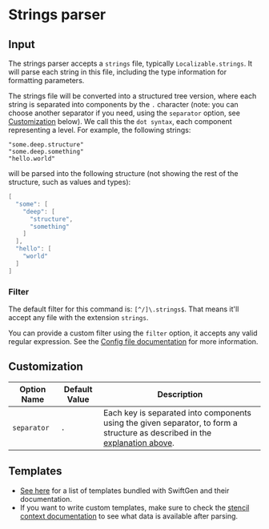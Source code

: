 # Strings parser

## Input

The strings parser accepts a `strings` file, typically `Localizable.strings`. It will parse each string in this file, including the type information for formatting parameters.

The strings file will be converted into a structured tree version, where each string is separated into components by the `.` character (note: you can choose another separator if you need, using the `separator` option, see [Customization](#customization) below). We call this the `dot syntax`, each component representing a level. For example, the following strings:

```
"some.deep.structure"
"some.deep.something"
"hello.world"
```

will be parsed into the following structure (not showing the rest of the structure, such as values and types):

```swift
[
  "some": [
    "deep": [
      "structure",
      "something"
    ]
  ],
  "hello": [
    "world"
  ]
]
```

### Filter

The default filter for this command is: `[^/]\.strings$`. That means it'll accept any file with the extension `strings`.

You can provide a custom filter using the `filter` option, it accepts any valid regular expression. See the [Config file documentation](../ConfigFile.md) for more information.

## Customization

| Option Name | Default Value | Description |
| -------------- | ------------- | ----------- |
| `separator` | `.` | Each key is separated into components using the given separator, to form a structure as described in the [explanation above](#input). |

## Templates

* [See here](../templates/strings) for a list of templates bundled with SwiftGen and their documentation.
* If you want to write custom templates, make sure to check the [stencil context documentation](../SwiftGenKit%20Contexts/strings.md) to see what data is available after parsing.
